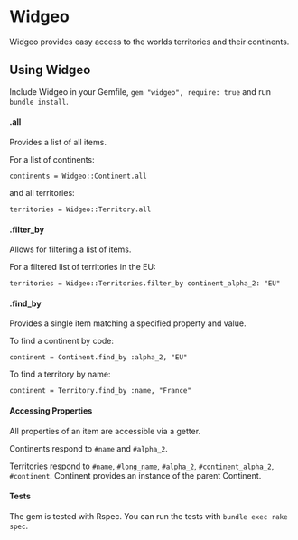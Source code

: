 # Widgeo

Widgeo provides easy access to the worlds territories and their continents.

## Using Widgeo

Include Widgeo in your Gemfile, `gem "widgeo", require: true` and run `bundle install`.

#### .all

Provides a list of all items.

For a list of continents:

`continents = Widgeo::Continent.all`

and all territories:

`territories = Widgeo::Territory.all`

#### .filter_by

Allows for filtering a list of items.

For a filtered list of territories in the EU:

`territories = Widgeo::Territories.filter_by continent_alpha_2: "EU"`

#### .find_by

Provides a single item matching a specified property and value.

To find a continent by code:

`continent = Continent.find_by :alpha_2, "EU"`

To find a territory by name:

`continent = Territory.find_by :name, "France"`

#### Accessing Properties

All properties of an item are accessible via a getter.

Continents respond to `#name` and `#alpha_2`.

Territories respond to `#name`, `#long_name`, `#alpha_2`, `#continent_alpha_2`, `#continent`. Continent provides an instance of the parent Continent.

#### Tests

The gem is tested with Rspec. You can run the tests with `bundle exec rake spec`.
